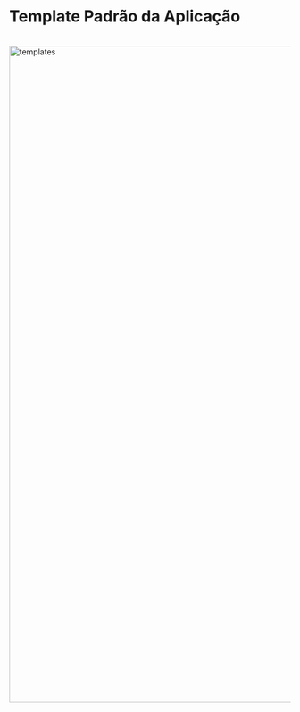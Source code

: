 # Template Padrão da Aplicação

<br>

<img width="1176" alt="templates" src="https://github.com/ICEI-PUC-Minas-PMV-ADS/pmv-ads-2024-1-e3-proj-mov-t2-farmaonline/assets/89418479/596df3e9-3e74-415e-a520-5e6731c74ee7">
